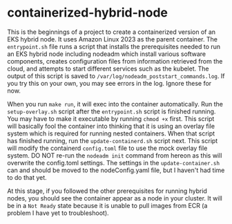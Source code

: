 # containerized-hybrid-node
This is the beginnings of a project to create a containerized version of an EKS hybrid node. It uses Amazon Linux 2023 as the parent container. The `entrypoint.sh` file runs a script that installs the prerequisites needed to run an EKS hybrid node including nodeadm which install various software components, creates configuration files from information retrieved from the cloud, and attempts to start different services such as the kubelet. The output of this script is saved to `/var/log/nodeadm_poststart_commands.log`. If you try this on your own, you may see errors in the log. Ignore these for now.

When you run `make run`, it will exec into the container automatically. Run the `setup-overlay.sh` script after the `entrypoint.sh` script is finished running. You may have to make it executable by running `chmod +x` first. This script will basically fool the container into thinking that it is using an overlay file system which is required for running nested containers. When that script has finished running, run the `update-containerd.sh` script next. This script will modify the containerd `config.toml` file to use the mock overlay file system. DO NOT re-run the `nodeadm init` command from hereon as this will overwrite the config.toml settings. The settings in the `update-container.sh` can and should be moved to the nodeConfig.yaml file, but I haven't had time to do that yet. 

At this stage, if you followed the other prerequisites for running hybrid nodes, you should see the container appear as a node in your cluster. It will be in a `Not Ready` state because it is unable to pull images from ECR (a problem I have yet to troubleshoot). 
